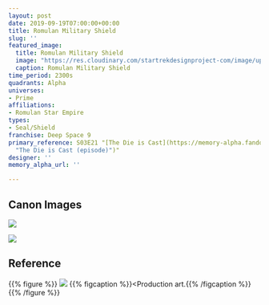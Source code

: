 ```yaml
---
layout: post
date: 2019-09-19T07:00:00+00:00
title: Romulan Military Shield
slug: ''
featured_image:
  title: Romulan Military Shield
  image: "https://res.cloudinary.com/startrekdesignproject-com/image/upload/v1569293464/RomulanShieldA.png"
  caption: Romulan Military Shield
time_period: 2300s
quadrants: Alpha
universes:
- Prime
affiliations:
- Romulan Star Empire
types:
- Seal/Shield
franchise: Deep Space 9
primary_reference: S03E21 "[The Die is Cast](https://memory-alpha.fandom.com/wiki/The_Die_is_Cast
  "The Die is Cast (episode)")"
designer: ''
memory_alpha_url: ''

---
```

## Canon Images

![](https://res.cloudinary.com/startrekdesignproject-com/image/upload/v1569293464/DS9_3x21_RomulanMilitaryShieldA1.jpg)

![](https://res.cloudinary.com/startrekdesignproject-com/image/upload/v1569293464/DS9_3x21_RomulanShip3.jpg)

## Reference

{{% figure %}}
![](https://res.cloudinary.com/startrekdesignproject-com/image/upload/v1569293464/romulan-logo-DS9-TheDieIsCast.jpg) {{% figcaption %}}<Production art.{{% /figcaption %}} {{% /figure %}}